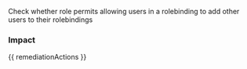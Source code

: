 
Check whether role permits allowing users in a rolebinding to add other users to their rolebindings

### Impact
<!-- Add Impact here -->

<!-- DO NOT CHANGE -->
{{ remediationActions }}


